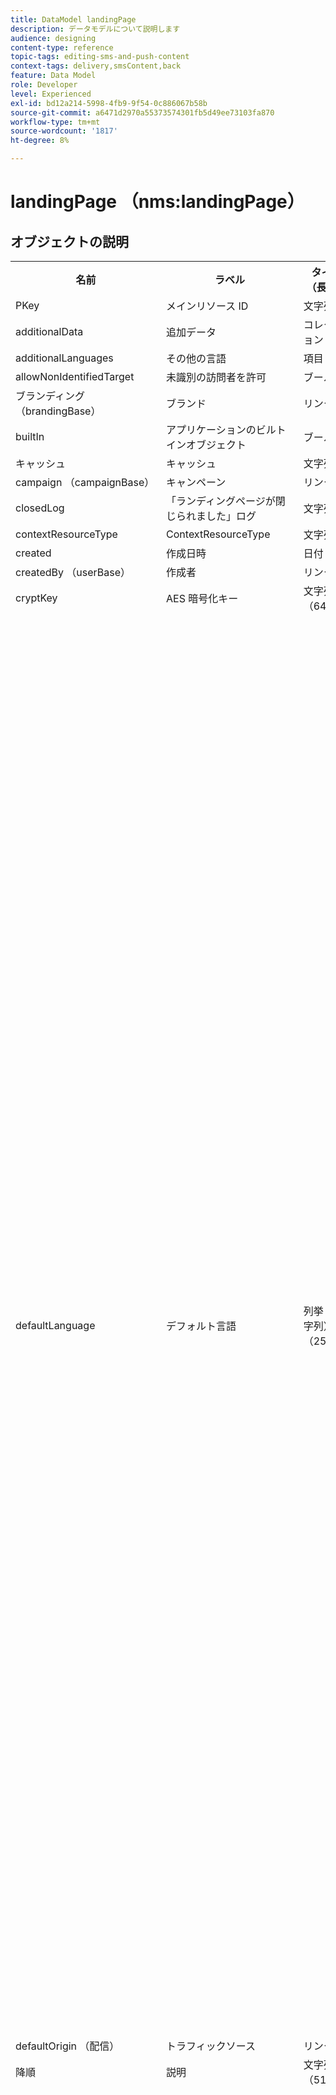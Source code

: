 ```yaml
---
title: DataModel landingPage
description: データモデルについて説明します
audience: designing
content-type: reference
topic-tags: editing-sms-and-push-content
context-tags: delivery,smsContent,back
feature: Data Model
role: Developer
level: Experienced
exl-id: bd12a214-5998-4fb9-9f54-0c886067b58b
source-git-commit: a6471d2970a55373574301fb5d49ee73103fa870
workflow-type: tm+mt
source-wordcount: '1817'
ht-degree: 8%

---
```


# landingPage （nms:landingPage）

## オブジェクトの説明

<table>
      <tr>
         <th>名前</th>
         <th>ラベル</th>
         <th>タイプ （長さ）</th>
         <th>列挙値</th>
      </tr>
      <tr>
         <td>PKey</td>
         <td>メインリソース ID</td>
         <td>文字列 </td>
         <td> </td>
      </tr>
      <tr>
         <td>additionalData</td>
         <td>追加データ</td>
         <td>コレクション </td>
         <td> </td>
      </tr>
      <tr>
         <td>additionalLanguages</td>
         <td>その他の言語</td>
         <td>項目 </td>
         <td> </td>
      </tr>
      <tr>
         <td>allowNonIdentifiedTarget</td>
         <td>未識別の訪問者を許可</td>
         <td>ブール値 </td>
         <td> </td>
      </tr>
      <tr>
         <td>ブランディング （brandingBase）</td>
         <td>ブランド</td>
         <td>リンク </td>
         <td> </td>
      </tr>
      <tr>
         <td>builtIn</td>
         <td>アプリケーションのビルトインオブジェクト</td>
         <td>ブール値 </td>
         <td> </td>
      </tr>
      <tr>
         <td>キャッシュ</td>
         <td>キャッシュ</td>
         <td>文字列 </td>
         <td> </td>
      </tr>
      <tr>
         <td>campaign （campaignBase）</td>
         <td>キャンペーン</td>
         <td>リンク </td>
         <td> </td>
      </tr>
      <tr>
         <td>closedLog</td>
         <td>「ランディングページが閉じられました」ログ</td>
         <td>文字列 </td>
         <td> </td>
      </tr>
      <tr>
         <td>contextResourceType</td>
         <td>ContextResourceType</td>
         <td>文字列 </td>
         <td> </td>
      </tr>
      <tr>
         <td>created</td>
         <td>作成日時</td>
         <td>日付 </td>
         <td> </td>
      </tr>
      <tr>
         <td>createdBy （userBase）</td>
         <td>作成者</td>
         <td>リンク </td>
         <td> </td>
      </tr>
      <tr>
         <td>cryptKey</td>
         <td>AES 暗号化キー</td>
         <td>文字列（64）</td>
         <td> </td>
      </tr>
      <tr>
         <td>defaultLanguage</td>
         <td>デフォルト言語</td>
         <td>列挙（文字列） （255）</td>
         <td>
            <ul>
               <li>ギリシャ語 – el - el</li>
               <li>英語 – en - en</li>
               <li>中国語 – zh - zh</li>
               <li>フランス語（フランス） – fr_FR - fr_FR</li>
               <li>ベトナム語 – vi - vi</li>
               <li>ポルトガル語（ポルトガル） – pt_PT - pt_PT</li>
               <li>イタリア語（イタリア） – it_IT - it_IT</li>
               <li>イタリア語 – it</li>
               <li>オランダ語（ベルギー） - nl_BE - nl_BE</li>
               <li>ノルウェー語（ノルウェー） - no_NO - no_NO</li>
               <li>オランダ語（オランダ） - nl_NL - nl_NL</li>
               <li>アラビア語 – ar - ar</li>
               <li>英語（米国） – en_US - en_US</li>
               <li>アイルランド語 – ga - ga</li>
               <li>チェコ語 – cs - cs</li>
               <li>エストニア語 – et - et</li>
               <li>インドネシア語 – id - id</li>
               <li>スペイン語 – es - es</li>
               <li>ロシア語 – ru - ru</li>
               <li>オランダ語 – nl - nl</li>
               <li>ワロン ワ ワ ワ ワ</li>
               <li>ポルトガル語 – pt - pt</li>
               <li>フランス語（ベルギー） – fr_BE - fr_BE</li>
               <li>ラトビア語 – lv - lv</li>
               <li>リトアニア語 – lt - lt</li>
               <li>タイ語 – th - th</li>
               <li>英語（英国） – en_GB - en_GB</li>
               <li>フランス語 – fr - fr</li>
               <li>ポルトガル語（ブラジル） – pt_BR - pt_BR</li>
               <li>ドイツ語 – de - de</li>
               <li>デンマーク語 – da - da</li>
               <li>フィンランド語 – fi - fi</li>
               <li>ハンガリー語 – hu - hu</li>
               <li>スウェーデン語（フィンランド） - sv_FI - sv_FI</li>
               <li>日本語 – ja - ja</li>
               <li>ヘブライ語 – he - he</li>
               <li>韓国語 – ko - ko</li>
               <li>スウェーデン語 – sv - sv</li>
               <li>スウェーデン語（スウェーデン） - sv_SE - sv_SE</li>
               <li>スロバキア語 – sk - sk</li>
               <li>マルタ語 – mt - mt</li>
               <li>イタリア語（スイス） - it_CH - it_CH</li>
               <li>ポーランド語 – pl - pl</li>
               <li>スロベネ - sl - sl</li>
               <li>無効な値 – __Invalid_value__ - __Invalid_value__</li>
            </ul>
         </td>
      </tr>
      <tr>
         <td>defaultOrigin （配信）</td>
         <td>トラフィックソース</td>
         <td>リンク </td>
         <td> </td>
      </tr>
      <tr>
         <td>降順</td>
         <td>説明</td>
         <td>文字列（512）</td>
         <td> </td>
      </tr>
      <tr>
         <td>designLanguage</td>
         <td>デザイン言語</td>
         <td>列挙（文字列） （255）</td>
         <td>
            <ul>
               <li>ギリシャ語 – el - el</li>
               <li>英語 – en - en</li>
               <li>中国語 – zh - zh</li>
               <li>フランス語（フランス） – fr_FR - fr_FR</li>
               <li>ベトナム語 – vi - vi</li>
               <li>ポルトガル語（ポルトガル） – pt_PT - pt_PT</li>
               <li>イタリア語（イタリア） – it_IT - it_IT</li>
               <li>イタリア語 – it</li>
               <li>オランダ語（ベルギー） - nl_BE - nl_BE</li>
               <li>ノルウェー語（ノルウェー） - no_NO - no_NO</li>
               <li>オランダ語（オランダ） - nl_NL - nl_NL</li>
               <li>アラビア語 – ar - ar</li>
               <li>英語（米国） – en_US - en_US</li>
               <li>アイルランド語 – ga - ga</li>
               <li>チェコ語 – cs - cs</li>
               <li>エストニア語 – et - et</li>
               <li>インドネシア語 – id - id</li>
               <li>スペイン語 – es - es</li>
               <li>ロシア語 – ru - ru</li>
               <li>オランダ語 – nl - nl</li>
               <li>ワロン ワ ワ ワ ワ</li>
               <li>ポルトガル語 – pt - pt</li>
               <li>フランス語（ベルギー） – fr_BE - fr_BE</li>
               <li>ラトビア語 – lv - lv</li>
               <li>リトアニア語 – lt - lt</li>
               <li>タイ語 – th - th</li>
               <li>英語（英国） – en_GB - en_GB</li>
               <li>フランス語 – fr - fr</li>
               <li>ポルトガル語（ブラジル） – pt_BR - pt_BR</li>
               <li>ドイツ語 – de - de</li>
               <li>デンマーク語 – da - da</li>
               <li>フィンランド語 – fi - fi</li>
               <li>ハンガリー語 – hu - hu</li>
               <li>スウェーデン語（フィンランド） - sv_FI - sv_FI</li>
               <li>日本語 – ja - ja</li>
               <li>ヘブライ語 – he - he</li>
               <li>韓国語 – ko - ko</li>
               <li>スウェーデン語 – sv - sv</li>
               <li>スウェーデン語（スウェーデン） - sv_SE - sv_SE</li>
               <li>スロバキア語 – sk - sk</li>
               <li>マルタ語 – mt - mt</li>
               <li>イタリア語（スイス） - it_CH - it_CH</li>
               <li>ポーランド語 – pl - pl</li>
               <li>スロベネ - sl - sl</li>
               <li>無効な値 – __Invalid_value__ - __Invalid_value__</li>
            </ul>
         </td>
      </tr>
      <tr>
         <td>dynamicService</td>
         <td>動的サービス</td>
         <td>ブール値 </td>
         <td> </td>
      </tr>
      <tr>
         <td>終了</td>
         <td>有効期限</td>
         <td>日付 </td>
         <td> </td>
      </tr>
      <tr>
         <td>errorContextResourceType</td>
         <td>ErrorContextResourceType</td>
         <td>文字列 </td>
         <td> </td>
      </tr>
      <tr>
         <td>errorPage</td>
         <td>エラーページ</td>
         <td>項目 </td>
         <td> </td>
      </tr>
      <tr>
         <td>geoUnit （geoUnitBase）</td>
         <td>地理的単位</td>
         <td>リンク </td>
         <td> </td>
      </tr>
      <tr>
         <td>htmlPage</td>
         <td>ページ</td>
         <td>コレクション </td>
         <td> </td>
      </tr>
      <tr>
         <td>idByUrlParam</td>
         <td>URL パラメーターによる識別</td>
         <td>ブール値 </td>
         <td> </td>
      </tr>
      <tr>
         <td>inactiveUrlRedirection</td>
         <td>リダイレクト URL</td>
         <td>文字列（4096）</td>
         <td> </td>
      </tr>
      <tr>
         <td>isExternal</td>
         <td>外部リソース</td>
         <td>ブール値 </td>
         <td> </td>
      </tr>
      <tr>
         <td>isTemplate</td>
         <td>テンプレート</td>
         <td>ブール値 </td>
         <td> </td>
      </tr>
      <tr>
         <td>ジョブ</td>
         <td>ジョブ</td>
         <td>コレクション </td>
         <td> </td>
      </tr>
      <tr>
         <td>jobLog</td>
         <td>ログ</td>
         <td>コレクション </td>
         <td> </td>
      </tr>
      <tr>
         <td>ラベル</td>
         <td>ラベル</td>
         <td>文字列（128）</td>
         <td> </td>
      </tr>
      <tr>
         <td>lastModified</td>
         <td>最終変更日</td>
         <td>日付 </td>
         <td> </td>
      </tr>
      <tr>
         <td>loadingFilter （queryFilterBase）</td>
         <td>キーを読み込み中</td>
         <td>リンク </td>
         <td> </td>
      </tr>
      <tr>
         <td>loadingFilterMapping</td>
         <td>読み込みキーのパラメーター</td>
         <td>コレクション </td>
         <td> </td>
      </tr>
      <tr>
         <td>logicalStatus</td>
         <td>実行ステータス</td>
         <td>列挙（文字列） （255）</td>
         <td>
            <ul>
               <li>処理中 – 開始 – 開始</li>
               <li>編集 – エディション – エディション</li>
               <li>完了 – 完了 – 完了</li>
               <li>警告 – 警告 – 警告</li>
               <li>エラー – エラー – エラー</li>
               <li>無効な値 – __Invalid_value__ - __Invalid_value__</li>
            </ul>
         </td>
      </tr>
      <tr>
         <td>messageAction</td>
         <td>メッセージの送信を開始</td>
         <td>ブール値 </td>
         <td> </td>
      </tr>
      <tr>
         <td>messageActionDelivery （deliveryMCTemplateBase）</td>
         <td>トランザクションメッセージ</td>
         <td>リンク </td>
         <td> </td>
      </tr>
      <tr>
         <td>modifiedBy （userBase）</td>
         <td>変更者</td>
         <td>リンク </td>
         <td> </td>
      </tr>
      <tr>
         <td>name</td>
         <td>ID</td>
         <td>文字列（64）</td>
         <td> </td>
      </tr>
      <tr>
         <td>orgUnit （orgUnitBase）</td>
         <td>組織単位</td>
         <td>リンク </td>
         <td> </td>
      </tr>
      <tr>
         <td>事前入力</td>
         <td>訪問者データのプリロード</td>
         <td>ブール値 </td>
         <td> </td>
      </tr>
      <tr>
         <td>プログラム（programBase）</td>
         <td>プログラム</td>
         <td>リンク </td>
         <td> </td>
      </tr>
      <tr>
         <td>publicUrl</td>
         <td>パブリック URL</td>
         <td>文字列 </td>
         <td> </td>
      </tr>
      <tr>
         <td>publicationDate</td>
         <td>公開日</td>
         <td>日付 </td>
         <td> </td>
      </tr>
      <tr>
         <td>reconciliationFilter （queryFilterBase）</td>
         <td>紐付けキー</td>
         <td>リンク </td>
         <td> </td>
      </tr>
      <tr>
         <td>reconciliationFilterMapping</td>
         <td>紐付けキーパラメーター</td>
         <td>コレクション </td>
         <td> </td>
      </tr>
      <tr>
         <td>reconciliationUpdateStrategy</td>
         <td>戦略を更新</td>
         <td>列挙（バイト） </td>
         <td>
            <ul>
               <li>更新 – updateTarget - 1</li>
               <li>未認証 – 未認証 – 0</li>
               <li>無効な値 – __Invalid_value__ - __Invalid_value__</li>
            </ul>
         </td>
      </tr>
      <tr>
         <td>サービス （serviceBase）</td>
         <td>購読サービス</td>
         <td>リンク </td>
         <td> </td>
      </tr>
      <tr>
         <td>specificAction</td>
         <td>特定のアクション</td>
         <td>列挙（バイト） </td>
         <td>
            <ul>
               <li>ブラックリスト – ブラックリスト - 3</li>
               <li>特定のアクションなし – なし – 0</li>
               <li>購読解除 – 購読解除 – 2</li>
               <li>無効な値 – __Invalid_value__ - __Invalid_value__</li>
               <li>購読 – 購読 – 1</li>
            </ul>
         </td>
      </tr>
      <tr>
         <td>開始</td>
         <td>デプロイ日</td>
         <td>日付 </td>
         <td> </td>
      </tr>
      <tr>
         <td>都道府県</td>
         <td>ステータス</td>
         <td>列挙（バイト） </td>
         <td>
            <ul>
               <li>編集 – 編集 – 0</li>
               <li>公開に失敗しました – 失敗 – 99</li>
               <li>クローズド – クローズド - 20</li>
               <li>無効な値 – __Invalid_value__ - __Invalid_value__</li>
               <li>オンライン – 開封済み – 10</li>
            </ul>
         </td>
      </tr>
      <tr>
         <td>targetResource</td>
         <td>ターゲティングディメンション</td>
         <td>文字列（255）</td>
         <td> </td>
      </tr>
      <tr>
         <td>テンプレート（landingPage）</td>
         <td>ランディングページテンプレート</td>
         <td>リンク </td>
         <td> </td>
      </tr>
      <tr>
         <td>testUrl</td>
         <td>テスト URL</td>
         <td>文字列 </td>
         <td> </td>
      </tr>
      <tr>
         <td>thumbnail</td>
         <td>サムネイル</td>
         <td>文字列（255）</td>
         <td> </td>
      </tr>
      <tr>
         <td>タイムゾーン</td>
         <td>タイムゾーン</td>
         <td>列挙（文字列） （64）</td>
         <td>
            <ul>
               <li>（GMT-02:00）中部大西洋 – 大西洋_サウスジョージア – 大西洋/サウスジョージア</li>
               <li>（GMT+02:00） アンマン – アジア_アンマン – アジア/アンマン</li>
               <li>（GMT-03:00） ブラジ – アメリカ_サンパウロ – アメリカ/サンパウロ</li>
               <li>（GMT+06:00） アスタナ、ダッカ – アジア_ダッカ – アジア/ダッカ</li>
               <li>（GMT+06:00） ノボシビルスク – アジア_ノボシビルスク – アジア/ノボシビルスク</li>
               <li>（GMT+02:00） ウィントフック – アフリカ_ウィントフック – アフリカ/ウィントフック</li>
               <li>（GMT+04:00） コーカサス、エレバン – アジア_エレバン – アジア/エレバン</li>
               <li>（GMT-04:00） マナウス – アメリカマナウス – アメリカ/マナウス</li>
               <li>（GMT+03:30） テヘラン – アジア_テヘラン – アジア/テヘラン</li>
               <li>（GMT+12:00） オークランド、ウェリントン – 太平洋_オークランド – 太平洋/オークランド</li>
               <li>（GMT+02:00） エルサレム – アジア_エルサレム – アジア/エルサレム</li>
               <li>（GMT+03:00） モスクワ、サンクトペテルブルク、ボルゴグラード – ヨーロッパ_モスクワ – ヨーロッパ/モスクワ</li>
               <li>（GMT+09:30） アデレード – オーストラリア_アデレード – オーストラリア/アデレード</li>
               <li>（GMT+10:00） キャンベラ、メルボルン、シドニー – オーストラリア_キャンベラ – オーストラリア/キャンベラ</li>
               <li>（GMT+08:00） パース – オーストラリア_パース – オーストラリア/パース</li>
               <li>（GMT+09:00） ヤクーツク – アジア_ヤクーツク – アジア/ヤクーツク</li>
               <li>（GMT-10:00） ハワイ – 太平洋_ホノルル – 太平洋/ホノルル</li>
               <li>（GMT+04:00） バクー – アジア_バクー – アジア/バクー</li>
               <li>（GMT+10:00） ウラジオストック – アジア_ウラジオストック – アジア/ウラジオストック</li>
               <li>（GMT+09:00） ソウル – アジア_ソウル – アジア/ソウル</li>
               <li>（GMT+01:00） サラエボ、スコピエ、ソフィア、ワルシャワ、ザグレブ – ヨーロッパ_サラエボ – ヨーロッパ/サラエボ</li>
               <li>サーバーのタイムゾーン - _server_ - _server_</li>
               <li>（GMT+04:00） アブダビ、マスカット – アジア_マスカット – アジア/マスカット</li>
               <li>（GMT+08:00） クアラルンプール、シンガポール – アジア_クアラルンプール – アジア/クアラルンプール</li>
               <li>（GMT+09:00）大阪、札幌、東京 – アジア東京 – アジア/東京</li>
               <li>（GMT+10:00） ブリスベン – オーストラリア_ブリスベン – オーストラリア/ブリスベン</li>
               <li>（GMT+05:30） スリジャヤワルダナプラコッテ – アジア_コロンボ – アジア/コロンボ</li>
               <li>（GMT+02:00） ハラレ、プレトリア – アフリカ_ハラレ – アフリカ/ハラレ</li>
               <li>（GMT+08:00） ウランバートル – アジア_ウランバートル – アジア/ウランバートル</li>
               <li>（GMT-02:00） グリニッジ標準時 – 2 時間 – Gmt_m2 - Etc/GMT+2</li>
               <li>（GMT-03:00） グリニッジ標準時 – 3 時間 – Gmt_m3 - Etc/GMT+3</li>
               <li>（GMT-01:00） グリニッジ標準時 – 1 時間 – Gmt_m1 - Etc/GMT+1</li>
               <li>（GMT-06:00） グリニッジ標準時 – 6 時間 – Gmt_m6 - Etc/GMT+6</li>
               <li>（GMT-07:00） グリニッジ標準時 – 7 時間 – Gmt_m7 - Etc/GMT+7</li>
               <li>（GMT-04:00） グリニッジ標準時 – 4 時間 – Gmt_m4 - Etc/GMT+4</li>
               <li>（GMT） カサブランカ – アフリカ_カサブランカ – アフリカ/カサブランカ</li>
               <li>（GMT+05:30） コルカタ、チェンナイ、ムンバイ、ニューデリー – アジア_コルカタ – アジア/コルカタ</li>
               <li>（GMT-11:00） グリニッジ標準時 – 11 時間 – Gmt_m11 - Etc/GMT+11</li>
               <li>（GMT-09:00） グリニッジ標準時 – 9 時間 – Gmt_m9 - Etc/GMT+9</li>
               <li>（GMT-03:30） ニューファンドランド – アメリカ_セントジョンズ – アメリカ/セントジョンズ</li>
               <li>デフォルト - _inherit_ - _inherit_</li>
               <li>（GMT+03:00） グリニッジ標準時+ 3 時間 – Gmt_p3 - Etc/GMT-3</li>
               <li>（GMT-04:30） カラカス – アメリカ_カラカス – アメリカ/カラカス</li>
               <li>（GMT+01:00） アムステルダム、ベルリン、ベルン、ローマ、ストックホルム、ウィーン – ヨーロッパ_ベルリン – ヨーロッパ/ベルリン</li>
               <li>（GMT-07:00） チワワ、ラパス、マサトラン – アメリカ_チワワ – アメリカ/チワワ</li>
               <li>（GMT+03:00） ナイロビ – アフリカ_ナイロビ – アフリカ/ナイロビ</li>
               <li>（GMT-04:00） アスンシオン – アメリカ_アスンシオン – アメリカ/アスンシオン</li>
               <li>（GMT+03:00） バグダッド – アジア_バグダッド – アジア/バグダッド</li>
               <li>（GMT-10:00） グリニッジ標準時 – 10 時間 – Gmt_m10 - Etc/GMT+10</li>
               <li>（GMT-03:00） グリーンランド – アメリカ_ゴッドタブ – アメリカ/ゴッドタブ</li>
               <li>（GMT+02:00） ダマスカス – アジア_ダマスカス – アジア/ダマスカス</li>
               <li>（GMT-11:00） サモア – 太平洋_サモア – 太平洋/サモア</li>
               <li>（GMT-05:00） ボゴタ、リマ、キト – アメリカ_ボゴタ – アメリカ/ボゴタ</li>
               <li>（GMT+01:00） ブリュッセル、コペンハーゲン、マドリード、パリ – 欧州_パリ – 欧州/パリ</li>
               <li>（GMT+08:00）北京、重慶、香港、ウルムチ – アジア上海 – アジア/上海</li>
               <li>（GMT+12:00） フィジー – 太平洋_フィジー – 太平洋/フィジー</li>
               <li>（GMT+02:00） アテネ、イスタンブール、ミンスク – ヨーロッパ アテネ – ヨーロッパ/アテネ</li>
               <li>（GMT+04:00） トビリシ – アジア_トビリシ – アジア/トビリシ</li>
               <li>無効な値 – __Invalid_value__ - __Invalid_value__</li>
               <li>（GMT+05:45） カトマンズ – アジア_カトマンズ – アジア/カトマンズ</li>
               <li>（GMT-05:00） インディアナ州（東部） – アメリカ_インディアナポリス – アメリカ/インディアナポリス</li>
               <li>（GMT-01:00） カーボベルデ諸島 – 大西洋_カーボベルデ – 大西洋/カーボベルデ</li>
               <li>（GMT+04:00） ポートルイス – インド洋_モーリシャス – インド洋/モーリシャス</li>
               <li>（GMT+08:00）台北 – アジア_台北 – アジア/台北</li>
               <li>データベースのタイムゾーン - _wdbc_ - _wdbc_</li>
               <li>（GMT+06:30） ラングーン – アジア_ラングーン – アジア/ラングーン</li>
               <li>（GMT+11:00） マガダン、ソロモン諸島、ニューカレドニア – 太平洋_ガダルカナル – 太平洋/ガダルカナル</li>
               <li>（GMT+02:00） カイロ – アフリカ_カイロ – アフリカ/カイロ</li>
               <li>（GMT+05:00） エカテリンブルグ – アジア_エカテリンブルグ – アジア/エカテリンブルグ</li>
               <li>（GMT+08:00） イルクーツク – アジア_イルクーツク – アジア/イルクーツク</li>
               <li>（GMT+10:00） グアム、ポートモレスビー – 太平洋_グアム – 太平洋/グアム</li>
               <li>（GMT-04:00）大西洋標準時（カナダ） – アメリカ_ハリファックス – アメリカ/ハリファックス</li>
               <li>（GMT） グリニッジ標準時 – GMT - GMT</li>
               <li>（GMT-04:00） ラパス – アメリカ_ラパス – アメリカ/ラパス</li>
               <li>オペレーターのタイムゾーン - _login_ - _login_</li>
               <li>（GMT-06:00） グアダラハラ、メキシコ、モンテレー – アメリカ メキシコシティ – アメリカ/メキシコシティ</li>
               <li>（GMT+09:30） ダーウィン – オーストラリア_ダーウィン – オーストラリア/ダーウィン</li>
               <li>（GMT-05:00）東部標準時（米国およびカナダ） – アメリカ ニューヨーク – アメリカ/ニューヨーク</li>
               <li>（GMT-05:00） グリニッジ標準時 – 5 時間 – Gmt_m5 - Etc/GMT+5</li>
               <li>（GMT+05:00） イスラマバード、カラチ、タシケント – アジア_カラチ – アジア/カラチ</li>
               <li>（GMT+03:00） クウェート、リヤド – アジア_リヤド – アジア/リヤド</li>
               <li>（GMT-08:00） グリニッジ標準時 – 8 時間 – Gmt_m8 - Etc/GMT+8</li>
               <li>（GMT-01:00） アゾレス諸島 – 大西洋_アゾレス諸島 – 大西洋/アゾレス諸島</li>
               <li>（GMT+07:00） バンコク、ハノイ、ジャカルタ – アジア_バンコク – アジア/バンコク</li>
               <li>（GMT） モンロビア – アフリカ_モンロビア – アフリカ/モンロビア</li>
               <li>（GMT-09:00） アラスカ – アメリカ_アンカレッジ – アメリカ/アンカレッジ</li>
               <li>（GMT+01:00） ベオグラード、ブラチスラバ、ブダペスト、リュブリャナ、プラハ – ヨーロッパ_ベオグラード – ヨーロッパ/ベオグラード</li>
               <li>（GMT） レイキャビク – 大西洋_レイキャビク – 大西洋/レイキャビク</li>
               <li>（GMT+02:00） ブカレスト – ヨーロッパ_ブカレスト – ヨーロッパ/ブカレスト</li>
               <li>（GMT+05:00） グリニッジ標準時+ 5 時間 – Gmt_p5 - Etc/GMT-5</li>
               <li>（GMT+04:00） グリニッジ標準時+ 4 時間 – Gmt_p4 - Etc/GMT-4</li>
               <li>（GMT+07:00） グリニッジ標準時+ 7 時間 – Gmt_p7 - Etc/GMT-7</li>
               <li>（GMT+06:00） グリニッジ標準時+ 6 時間 – Gmt_p6 - Etc/GMT-6</li>
               <li>（GMT+01:00） グリニッジ標準時+ 1 時間 – Gmt_p1 - Etc/GMT-1</li>
               <li>（GMT-08:00）太平洋（米国およびカナダ） – アメリカ ロサンゼルス – アメリカ/ロサンゼルス</li>
               <li>（GMT+02:00） グリニッジ標準時+ 2 時間 – Gmt_p2 - Etc/GMT-2</li>
               <li>（GMT+07:00） クラスノヤルスク – アジア_クラスノヤルスク – アジア/クラスノヤルスク</li>
               <li>（GMT+09:00） グリニッジ標準時+ 9 時間 – Gmt_p9 - Etc/GMT-9</li>
               <li>（GMT+08:00） グリニッジ標準時+ 8 時間 – Gmt_p8 - Etc/GMT-8</li>
               <li>（GMT+10:00） ホバート – オーストラリア_ホバート – オーストラリア/ホバート</li>
               <li>（GMT+13:00） ヌクアロファ – 太平洋_トンガタプ – 太平洋/トンガタプ</li>
               <li>（GMT-06:00）中央アメリカ – アメリカ_レジーナ – アメリカ/レジーナ</li>
               <li>（GMT-03:00） ブエノスアイレス、カイエンヌ、フォルタレザ – アメリカ/ブエノスアイレス – アメリカ/ブエノスアイレス</li>
               <li>（GMT-07:00） ロッキー山脈（米国およびカナダ） – アメリカ_デンバー – アメリカ/デンバー</li>
               <li>（GMT+01:00）中央アフリカ – 西部 – アフリカ_ルアンダ – アフリカ/ルアンダ</li>
               <li>（GMT+02:00） ヘルシンキ、キエフ、リガ、ソフィア、タリン、ビリニュス – ヨーロッパ_ヘルシンキ – ヨーロッパ/ヘルシンキ</li>
               <li>（GMT） グリニッジ標準時：ダブリン、エジンバラ、リスボン、ロンドン – ヨーロッパ_ロンドン – ヨーロッパ/ロンドン</li>
               <li>（GMT-07:00） アリゾナ – アメリカ_フェニックス – アメリカ/フェニックス</li>
               <li>（GMT+02:00） ベイルート – アジア_ベイルート – アジア/ベイルート</li>
               <li>（GMT+04:30） カブール – アジア_カブール – アジア/カブール</li>
               <li>（GMT-06:00）中央（米国およびカナダ） – アメリカ シカゴ – アメリカ/シカゴ</li>
               <li>（GMT+11:00） グリニッジ標準時+ 11 時間 – Gmt_p11 - Etc/GMT-11</li>
               <li>（GMT+10:00） グリニッジ標準時+ 10 時間 – Gmt_p10 - Etc/GMT-10</li>
               <li>（GMT+13:00） グリニッジ標準時+ 13 時間 – Gmt_p13 - Etc/GMT-13</li>
               <li>（GMT+12:00） グリニッジ標準時+ 12 時間 – Gmt_p12 - Etc/GMT-12</li>
               <li>（GMT-04:00） サンティアゴ – アメリカ_サンティアゴ – アメリカ/サンティアゴ</li>
               <li>（GMT-03:00） モンテビデオ – アメリカ_モンテビデオ – アメリカ/モンテビデオ</li>
               <li>（GMT-04:00） クイアバ – アメリカ_クイアバ – アメリカ/クイアバ</li>
            </ul>
         </td>
      </tr>
      <tr>
         <td>タイトル</td>
         <td>ランディングページ</td>
         <td>文字列（255）</td>
         <td> </td>
      </tr>
      <tr>
         <td>trackingEnabled</td>
         <td>応答をログに記録</td>
         <td>ブール値 </td>
         <td> </td>
      </tr>
      <tr>
         <td>trackingUrlName</td>
         <td>トラッキング URL 名</td>
         <td>文字列 </td>
         <td> </td>
      </tr>
      <tr>
         <td>タイプ</td>
         <td>タイプ</td>
         <td>列挙（バイト） </td>
         <td>
            <ul>
               <li>汎用 – 汎用 – 0</li>
               <li>サービスの購読解除 – 購読解除 – 3</li>
               <li>ブラックリスト – ブラックリスト - 4</li>
               <li>無効な値 – __Invalid_value__ - __Invalid_value__</li>
               <li>買収 – 買収 – 1</li>
               <li>サービスの購読 – 購読 – 2</li>
            </ul>
         </td>
      </tr>
      <tr>
         <td>uuid</td>
         <td>セキュリティ ID</td>
         <td>文字列 </td>
         <td> </td>
      </tr>
      <tr>
         <td>webTrackingEnabled</td>
         <td>Web トラッキングを有効にする</td>
         <td>ブール値 </td>
         <td> </td>
      </tr>
   </table>

## フィルター

論理ステータス別（byLogicalStatus）

<table>
    <tr>
    <th>名前</th>
    <th>タイプ</th>
    </tr>
    <tr>
    <td>都道府県</td>
    <td>定義済みリスト</td>
    </tr>
</table>

名前またはラベル （byText）

<table>
    <tr>
    <th>名前</th>
    <th>タイプ</th>
    </tr>
    <tr>
    <td>テキスト</td>
    <td>文字列</td>
    </tr>
</table>

ステータス別（byState）

<table>
    <tr>
    <th>名前</th>
    <th>タイプ</th>
    </tr>
    <tr>
    <td>都道府県</td>
    <td>定義済みリスト</td>
    </tr>
</table>

ターゲティングリソースによる（byTargetResource）

<table>
<tr>
<th>名前</th>
<th>タイプ</th>
</tr>
<tr>
<td>targetResource</td>
<td>文字列</td>
</tr>
</table>

詳細ランディングページを含める（詳細を含む）

<table>
    <tr>
    <th>名前</th>
    <th>タイプ</th>
    </tr>
    <tr>
    <td>詳細</td>
    <td>ブール値</td>
    </tr>
</table>

異機種リストからの連続配信を含める（withContinuous）

<table>
        <tr>
        <th>名前</th>
        <th>タイプ</th>
        </tr>
        <tr>
        <td>withContinuous</td>
        <td>ブール値</td>
        </tr>
    </table>

指定された期間に存在（byCalendar）

<table>
        <tr>
        <th>名前</th>
        <th>タイプ</th>
        </tr>
        <tr>
        <td>startDate</td>
        <td>日付</td>
        </tr>
        <tr>
        <td>endDate</td>
        <td>日付</td>
        </tr>
    </table>

指定された期間に公開（byPlanning）

<table>
    <tr>
    <th>名前</th>
    <th>タイプ</th>
    </tr>
    <tr>
    <td>startDate</td>
    <td>日付</td>
    </tr>
    <tr>
    <td>endDate</td>
    <td>日付</td>
    </tr>
</table>
